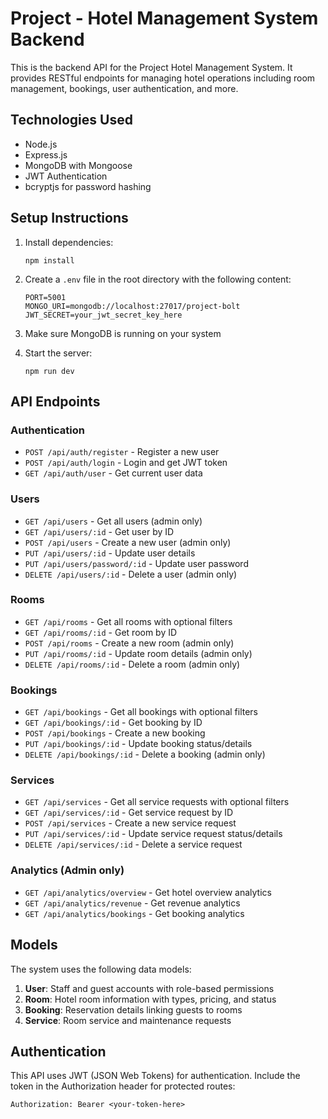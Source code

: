 # Project  - Hotel Management System Backend

This is the backend API for the Project Hotel Management System. It provides RESTful endpoints for managing hotel operations including room management, bookings, user authentication, and more.

## Technologies Used

- Node.js
- Express.js
- MongoDB with Mongoose
- JWT Authentication
- bcryptjs for password hashing

## Setup Instructions

1. Install dependencies:
   ```
   npm install
   ```

2. Create a `.env` file in the root directory with the following content:
   ```
   PORT=5001
   MONGO_URI=mongodb://localhost:27017/project-bolt
   JWT_SECRET=your_jwt_secret_key_here
   ```

3. Make sure MongoDB is running on your system

4. Start the server:
   ```
   npm run dev
   ```

## API Endpoints

### Authentication
- `POST /api/auth/register` - Register a new user
- `POST /api/auth/login` - Login and get JWT token
- `GET /api/auth/user` - Get current user data

### Users
- `GET /api/users` - Get all users (admin only)
- `GET /api/users/:id` - Get user by ID
- `POST /api/users` - Create a new user (admin only)
- `PUT /api/users/:id` - Update user details
- `PUT /api/users/password/:id` - Update user password
- `DELETE /api/users/:id` - Delete a user (admin only)

### Rooms
- `GET /api/rooms` - Get all rooms with optional filters
- `GET /api/rooms/:id` - Get room by ID
- `POST /api/rooms` - Create a new room (admin only)
- `PUT /api/rooms/:id` - Update room details (admin only)
- `DELETE /api/rooms/:id` - Delete a room (admin only)

### Bookings
- `GET /api/bookings` - Get all bookings with optional filters
- `GET /api/bookings/:id` - Get booking by ID
- `POST /api/bookings` - Create a new booking
- `PUT /api/bookings/:id` - Update booking status/details
- `DELETE /api/bookings/:id` - Delete a booking (admin only)

### Services
- `GET /api/services` - Get all service requests with optional filters
- `GET /api/services/:id` - Get service request by ID
- `POST /api/services` - Create a new service request
- `PUT /api/services/:id` - Update service request status/details
- `DELETE /api/services/:id` - Delete a service request

### Analytics (Admin only)
- `GET /api/analytics/overview` - Get hotel overview analytics
- `GET /api/analytics/revenue` - Get revenue analytics
- `GET /api/analytics/bookings` - Get booking analytics

## Models

The system uses the following data models:

1. **User**: Staff and guest accounts with role-based permissions
2. **Room**: Hotel room information with types, pricing, and status
3. **Booking**: Reservation details linking guests to rooms
4. **Service**: Room service and maintenance requests

## Authentication

This API uses JWT (JSON Web Tokens) for authentication. Include the token in the Authorization header for protected routes:

```
Authorization: Bearer <your-token-here>
``` 
